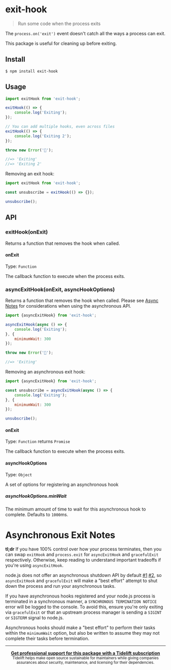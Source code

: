 # exit-hook

> Run some code when the process exits

The `process.on('exit')` event doesn't catch all the ways a process can exit.

This package is useful for cleaning up before exiting.

## Install

```
$ npm install exit-hook
```

## Usage

```js
import exitHook from 'exit-hook';

exitHook(() => {
	console.log('Exiting');
});

// You can add multiple hooks, even across files
exitHook(() => {
	console.log('Exiting 2');
});

throw new Error('🦄');

//=> 'Exiting'
//=> 'Exiting 2'
```

Removing an exit hook:

```js
import exitHook from 'exit-hook';

const unsubscribe = exitHook(() => {});

unsubscribe();
```

## API

### exitHook(onExit)

Returns a function that removes the hook when called.

#### onExit

Type: `Function`

The callback function to execute when the process exits.

### asyncExitHook(onExit, asyncHookOptions)

Returns a function that removes the hook when called. Please see [Async Notes](#async-notes) for considerations when using the asynchronous API.

```js
import {asyncExitHook} from 'exit-hook';

asyncExitHook(async () => {
	console.log('Exiting');
}, {
	minimumWait: 300
});

throw new Error('🦄');

//=> 'Exiting'
```

Removing an asynchronous exit hook:

```js
import {asyncExitHook} from 'exit-hook';

const unsubscribe = asyncExitHook(async () => {
	console.log('Exiting');
}, {
	minimumWait: 300
});

unsubscribe();
```

#### onExit

Type: `Function` returns `Promise`

The callback function to execute when the process exits.

#### asyncHookOptions

Type: `Object`

A set of options for registering an asynchronous hook

##### asyncHookOptions.minWait

The minimum amount of time to wait for this asynchronous hook to complete. Defaults to `1000`ms.

# Asynchronous Exit Notes

**tl;dr** If you have 100% control over how your process terminates, then you can swap `exitHook` and `process.exit` for `asyncExitHook` and `gracefulExit` respectively. Otherwise, keep reading to understand important tradeoffs if you're using `asyncExitHook`.

node.js does not offer an asynchronous shutdown API by default [#1](https://github.com/nodejs/node/discussions/29480#discussioncomment-99213) [#2](https://github.com/nodejs/node/discussions/29480#discussioncomment-99217), so `asyncExitHook` and `gracefulExit` will make a "best effort" attempt to shut down the process and run your asynchronous tasks.

If you have asynchronous hooks registered and your node.js process is terminated in a synchronous manner, a `SYNCHRONOUS TERMINATION NOTICE` error will be logged to the console. To avoid this, ensure you're only exiting via `gracefulExit` or that an upstream process manager is sending a `SIGINT` or `SIGTERM` signal to node.js.

Asynchronous hooks should make a "best effort" to perform their tasks within the `minimumWait` option, but also be written to assume they may not complete their tasks before termination.

---

<div align="center">
	<b>
		<a href="https://tidelift.com/subscription/pkg/npm-exit-hook?utm_source=npm-exit-hook&utm_medium=referral&utm_campaign=readme">Get professional support for this package with a Tidelift subscription</a>
	</b>
	<br>
	<sub>
		Tidelift helps make open source sustainable for maintainers while giving companies<br>assurances about security, maintenance, and licensing for their dependencies.
	</sub>
</div>